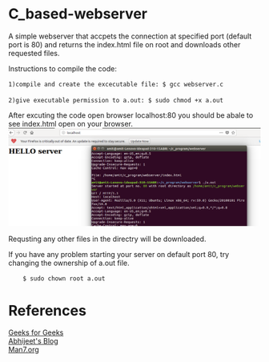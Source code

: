 # C_based-webserver
A simple webserver that accpets the connection at specified port (default port is 80) and returns the index.html file on root and downloads other requested files.

Instructions to compile the code:

    1)compile and create the excecutable file: $ gcc webserver.c 
  
    2)give executable permission to a.out: $ sudo chmod +x a.out
  
After excuting the code open browser localhost:80 you should be abale to see index.html open on your browser.</br>
![](screenshots/webserver.png)</br>

Requsting any other files in the directry will be downloaded.</br>

If you have any problem starting your server on default port 80, try changing the ownership of a.out file.</br>

        $ sudo chown root a.out
        

# References

[Geeks for Geeks](https://www.geeksforgeeks.org/socket-programming-cc/)</br>
[Abhijeet's Blog](https://blog.abhi.host/blog/)</br>
[Man7.org](http://man7.org/linux/man-pages/)

  
